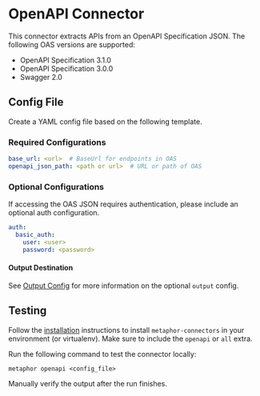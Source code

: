 # OpenAPI Connector

This connector extracts APIs from an OpenAPI Specification JSON. The following OAS versions are supported:

- OpenAPI Specification 3.1.0
- OpenAPI Specification 3.0.0
- Swagger 2.0

## Config File

Create a YAML config file based on the following template.

### Required Configurations

```yaml
base_url: <url>  # BaseUrl for endpoints in OAS
openapi_json_path: <path or url>  # URL or path of OAS
```

### Optional Configurations

If accessing the OAS JSON requires authentication, please include an optional auth configuration.

```yaml
auth:
  basic_auth:
    user: <user>
    password: <password>
```

#### Output Destination

See [Output Config](../common/docs/output.md) for more information on the optional `output` config.

## Testing

Follow the [installation](../../README.md) instructions to install `metaphor-connectors` in your environment (or virtualenv). Make sure to include the `openapi` or `all` extra.

Run the following command to test the connector locally:

```shell
metaphor openapi <config_file>
```

Manually verify the output after the run finishes.

